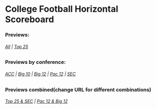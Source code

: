 # College Football Horizontal Scoreboard
### Previews:
###### [All](http://htmlpreview.github.io/?http://github.com/Solrac8080/cfb-horizontal-scoreboard/blob/master/index.html?&conf=all) | [Top 25](http://htmlpreview.github.io/?http://github.com/Solrac8080/cfb-horizontal-scoreboard/blob/master/index.html?&conf=t25)
### Previews by conference:
###### [ACC](http://htmlpreview.github.io/?http://github.com/Solrac8080/cfb-horizontal-scoreboard/blob/master/index.html?&conf=acc) | [Big 10](http://htmlpreview.github.io/?http://github.com/Solrac8080/cfb-horizontal-scoreboard/blob/master/index.html?&conf=b10) | [Big 12](http://htmlpreview.github.io/?http://github.com/Solrac8080/cfb-horizontal-scoreboard/blob/master/index.html?&conf=b12) | [Pac 12](http://htmlpreview.github.io/?http://github.com/Solrac8080/cfb-horizontal-scoreboard/blob/master/index.html?&conf=p12) | [SEC](http://htmlpreview.github.io/?http://github.com/Solrac8080/cfb-horizontal-scoreboard/blob/master/index.html?&conf=sec)
### Previews combined(change URL for different combinations)
###### [Top 25 & SEC](http://htmlpreview.github.io/?http://github.com/Solrac8080/cfb-horizontal-scoreboard/blob/master/index.html?&conf=t25,sec) | [Pac 12 & Big 12](http://htmlpreview.github.io/?http://github.com/Solrac8080/cfb-horizontal-scoreboard/blob/master/index.html?&conf=p12,b12)
